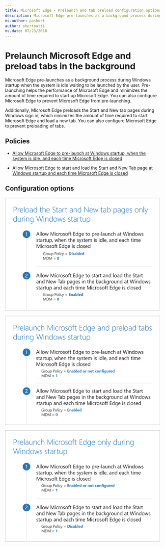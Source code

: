```yaml
---
title: Microsoft Edge - Prelaunch and tab preload configuration options
description: Microsoft Edge pre-launches as a background process during Windows startup when the system is idle waiting to be launched by the user.  Pre-launching helps the performance of Microsoft Edge and minimizes the amount of time required to start up Microsoft Edge.
ms.author: pashort
author: shortpatti
ms.date: 07/23/2018
---
```


# Prelaunch Microsoft Edge and preload tabs in the background  

Microsoft Edge pre-launches as a background process during Windows startup when the system is idle waiting to be launched by the user.  Pre-launching helps the performance of Microsoft Edge and minimizes the amount of time required to start up Microsoft Edge. You can also configure Microsoft Edge to prevent Microsoft Edge from pre-launching.  

Additionally, Microsoft Edge preloads the Start and New tab pages during Windows sign in, which minimizes the amount of time required to start Microsoft Edge and load a new tab.  You can also configure Microsoft Edge to prevent preloading of tabs. 


## Policies
- [Allow Microsoft Edge to pre-launch at Windows startup, when the system is idle, and each time Microsoft Edge is closed](../new-policies.md#allow-prelaunch)

- [Allow Microsoft Edge to start and load the Start and New Tab page at Windows startup and each time Microsoft Edge is closed](../new-policies.md#allow-microsoft-edge-to-start-and-load-the-start-and-new-tab-page-at-windows-startup-and-each-time-microsoft-edge-is-closed)


## Configuration options

![Only preload the Start and New tab pages during Windows startup](../images/preload-tabs-only-sm.png)

![Prelauch Microsoft Edge and preload Start and New tab pages](../images/prelaunch-edge-and-preload-tabs-sm.png)

![Only prelaunch Microsoft Edge during Windows startup](../images/prelaunch-edge-only-sm.png)